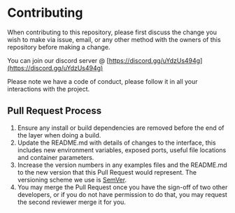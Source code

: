 # Contributing

When contributing to this repository, please first discuss the change you wish to make via issue,
email, or any other method with the owners of this repository before making a change.

You can join our discord server @ [https://discord.gg/uYdzUs494g](https://discord.gg/uYdzUs494g)

Please note we have a code of conduct, please follow it in all your interactions with the project.

## Pull Request Process

1. Ensure any install or build dependencies are removed before the end of the layer when doing a
   build.
2. Update the README.md with details of changes to the interface, this includes new environment
   variables, exposed ports, useful file locations and container parameters.
3. Increase the version numbers in any examples files and the README.md to the new version that this
   Pull Request would represent. The versioning scheme we use is [SemVer](http://semver.org/).
4. You may merge the Pull Request once you have the sign-off of two other developers, or if you
   do not have permission to do that, you may request the second reviewer merge it for you.
